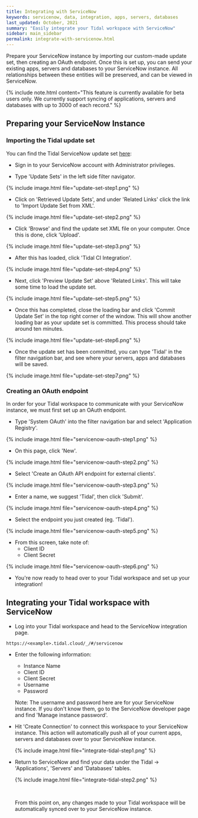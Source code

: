 ```yaml
---
title: Integrating with ServiceNow
keywords: servicenow, data, integration, apps, servers, databases
last_updated: October, 2021
summary: "Easily integrate your Tidal workspace with ServiceNow"
sidebar: main_sidebar
permalink: integrate-with-servicenow.html
---
```


Prepare your ServiceNow instance by importing our custom-made update set, then creating an OAuth endpoint. Once this is set up, you can send your existing apps, servers and databases to your ServiceNow instance. All relationships between these entities will be preserved, and can be viewed in ServiceNow.  



{% include note.html content="This feature is currently available for beta users only.
We currently support syncing of applications, servers and databases with up to 3000 of each record." %}


## Preparing your ServiceNow Instance

### Importing the Tidal update set

You can find the Tidal ServiceNow update set [here](https://github.com/tidalmigrations/service-now/blob/master/Tidal%20SN%20CMDB%20Integration.xml):



- Sign in to your ServiceNow account with Administrator privileges.

- Type 'Update Sets' in the left side filter navigator.

{% include image.html file="update-set-step1.png" %}

-  Click on 'Retrieved Update Sets', and under 'Related Links' click the link to 'Import Update Set from XML'.

{% include image.html file="update-set-step2.png" %}

- Click 'Browse' and find the update set XML file on your computer. Once this is done, click 'Upload'. 

{% include image.html file="update-set-step3.png" %}

- After this has loaded, click 'Tidal CI Integration'.

{% include image.html file="update-set-step4.png" %}

- Next, click 'Preview Update Set' above 'Related Links'. This will take some time to load the update set.

{% include image.html file="update-set-step5.png" %}

- Once this has completed, close the loading bar and click 'Commit Update Set' in the top right corner of the window. This will show another loading bar as your update set is committed. This process should take around ten minutes.

{% include image.html file="update-set-step6.png" %}

- Once the update set has been committed, you can type 'Tidal' in the filter navigation bar, and see where your servers, apps and databases will be saved.

{% include image.html file="update-set-step7.png" %}

### Creating an OAuth endpoint

In order for your Tidal workspace to communicate with your ServiceNow instance, we must first set up an OAuth endpoint.

- Type 'System OAuth' into the filter navigation bar and select 'Application Registry'.

{% include image.html file="servicenow-oauth-step1.png" %}

- On this page, click 'New'.

{% include image.html file="servicenow-oauth-step2.png" %}

- Select 'Create an OAuth API endpoint for external clients'.

{% include image.html file="servicenow-oauth-step3.png" %}

- Enter a name, we suggest 'Tidal', then click 'Submit'.

{% include image.html file="servicenow-oauth-step4.png" %}

- Select the endpoint you just created (eg. 'Tidal').

{% include image.html file="servicenow-oauth-step5.png" %}

- From this screen, take note of:
     - Client ID
     - Client Secret

{% include image.html file="servicenow-oauth-step6.png" %}

- You're now ready to head over to your Tidal workspace and set up your integration!

## Integrating your Tidal workspace with ServiceNow

- Log into your Tidal workspace and head to the ServiceNow integration page.

`` https://<example>.tidal.cloud/_/#/servicenow ``

- Enter the following information:
    - Instance Name
    - Client ID
    - Client Secret
    - Username
    - Password

  Note: The username and password here are for your ServiceNow instance. If you don't know them, go to the ServiceNow developer page and find 'Manage instance password'. 

- Hit 'Create Connection' to connect this workspace to your ServiceNow instance. This action will automatically push all of your current apps, servers and databases over to your ServiceNow instance.

  {% include image.html file="integrate-tidal-step1.png" %}

- Return to ServiceNow and find your data under the Tidal -> 'Applications', 'Servers' and 'Databases' tables.

  {% include image.html file="integrate-tidal-step2.png" %}

  <br/>
  
  From this point on, any changes made to your Tidal workspace will be automatically synced over to your ServiceNow instance.  
  